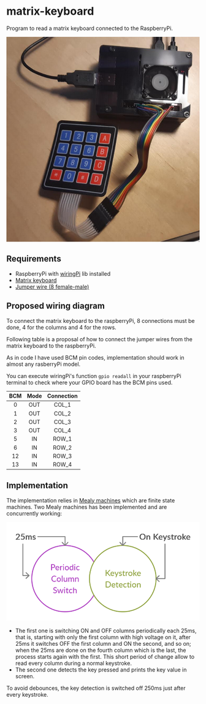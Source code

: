 # matrix-keyboard

Program to read a matrix keyboard connected to the RaspberryPi.

![alt text](img/project.png)


## Requirements 
- RaspberryPi with [wiringPi](http://wiringpi.com/) lib installed
- [Matrix keyboard](img/matrix-keyboard.jpg)
- [Jumper wire (8 female-male)](img/jumper-wire-female-male.jpg)

## Proposed wiring diagram
To connect the matrix keyboard to the raspberryPi, 8 connections must be done, 4 for the columns and 4 for the rows.

Following table is a proposal of how to connect the jumper wires from the matrix keyboard to the raspberryPi.

As in code I have used BCM pin codes, implementation should work in almost any rasberryPi model.

You can execute wiringPi's function `gpio readall` in your raspberryPi terminal to check where your GPIO board has the BCM pins used.

| BCM | Mode | Connection |
|:---:|:----:|:----------:|
| 0   |OUT   | COL_1      |
| 1   |OUT   | COL_2      |
| 2   |OUT   | COL_3      |
| 3   |OUT   | COL_4      |
| 5   |IN    | ROW_1      |
| 6   |IN    | ROW_2      |
| 12  |IN    | ROW_3      |
| 13  |IN    | ROW_4      |

## Implementation
The implementation relies in [Mealy machines](https://en.wikipedia.org/wiki/Mealy_machine) which are finite state machines.
Two Mealy machines has been implemented and are concurrently working:

![alt text](img/mealy-diagram.png "Mealy Diagram")

 - The first one is switching ON and OFF columns periodically each 25ms, that is, starting with only the first column with high voltage on it, after 25ms it switches OFF the first column and ON the second, and so on; when the 25ms are done on the fourth column which is the last, the process starts again with the first. This short period of change allow to read every column during a normal keystroke.
 - The second one detects the key pressed and prints the key value in screen.

To avoid debounces, the key detection is switched off 250ms just after every keystroke.
